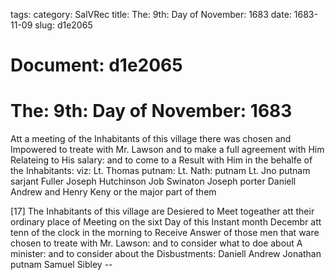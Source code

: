 tags: 
category: SalVRec
title: The: 9th: Day of November: 1683
date: 1683-11-09
slug: d1e2065




# Document: d1e2065


# The: 9th: Day of November: 1683

Att a meeting of the Inhabitants of this village there was chosen and Impowered to treate with Mr. Lawson and to make a full agreement with Him Relateing to His salary: and to come to a Result with Him in the behalfe of the Inhabitants: viz: Lt. Thomas putnam: Lt. Nath: putnam Lt. Jno putnam sarjant Fuller Joseph Hutchinson Job Swinaton Joseph porter Daniell Andrew and Henry Keny or the major part of them

[17] The Inhabitants of this village are Desiered to Meet togeather att their ordinary place of Meeting on the sixt Day of this Instant month Decembr att tenn of the clock in the morning to Receive Answer of those men that ware chosen to treate with Mr. Lawson: and to consider what to doe about A minister: and to consider about the Disbustments: Daniell Andrew Jonathan putnam Samuel Sibley --
